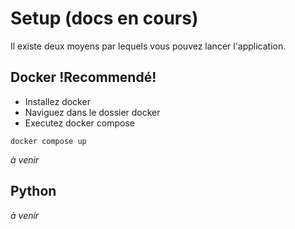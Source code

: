 # Setup (docs en cours)

Il existe deux moyens par lequels vous pouvez lancer l'application.

## Docker !Recommendé!

* Installez docker
* Naviguez dans le dossier docker
* Executez docker compose
```
docker compose up
```
_à venir_

## Python

_à venir_